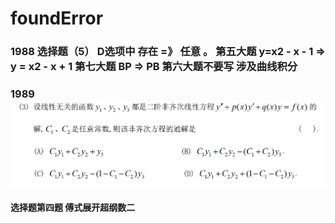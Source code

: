 # foundError
### 1988 选择题（5） D选项中 存在 =》 任意 。 第五大题  y=x2 - x - 1 => y = x2 - x + 1   第七大题   BP => PB   第六大题不要写 涉及曲线积分
### 1989 ![TEST](img/1989.png) 
#### 选择题第四题 傅式展开超纲数二
